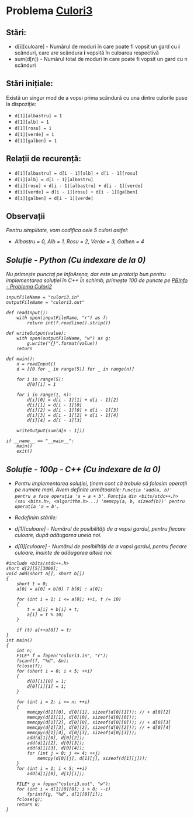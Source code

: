# Problema [Culori3](https://www.infoarena.ro/problema/culori3)

## Stări:
- d[i][culoare] - Numărul de moduri în care poate fi vopsit un gard cu <b>i</b> scânduri, care are scândura <b>i</b> vopsită în culoarea respectivă
- sum(d[n]) - Numărul total de moduri în care poate fi vopsit un gard cu n scânduri

## Stări inițiale:
Există un singur mod de a vopsi prima scândură cu una dintre culorile puse la dispoziție:
- `d[1][albastru] = 1`
- `d[1][alb] = 1`
- `d[1][rosu] = 1`
- `d[1][verde] = 1`
- `d[1][galben] = 1`

## Relații de recurență:
- `d[i][albastru] = d[i - 1][alb] + d[i - 1][rosu]`
- `d[i][alb] = d[i - 1][albastru]`
- `d[i][rosu] = d[i - 1][albastru] + d[i - 1][verde]`
- `d[i][verde] = d[i - 1][rosu] + d[i - 1][galben]`
- `d[i][galben] = d[i - 1][verde]`

## Observații
<i>Pentru simplitate, vom codifica cele 5 culori astfel:
- Albastru = 0, Alb = 1, Rosu = 2, Verde = 3, Galben = 4

## Soluție - Python (Cu indexare de la 0)
<i>Nu primește punctaj pe InfoArena, dar este un prototip bun pentru implementarea soluției în C++</i>
În schimb, primește 100 de puncte pe [PBInfo - Problema Culori2](https://www.pbinfo.ro/probleme/1031/culori2)

```
inputFileName = "culori3.in"
outputFileName = "culori3.out"

def readInput():
    with open(inputFileName, "r") as f:
        return int(f.readline().strip())
    
def writeOutput(value):
    with open(outputFileName, "w") as g:
        g.write("{}".format(value))
    return

def main():
    n = readInput()
    d = [[0 for _ in range(5)] for _ in range(n)]

    for i in range(5):
        d[0][i] = 1

    for i in range(1, n):
        d[i][0] = d[i - 1][1] + d[i - 1][2]
        d[i][1] = d[i - 1][0]
        d[i][2] = d[i - 1][0] + d[i - 1][3]
        d[i][3] = d[i - 1][2] + d[i - 1][4]
        d[i][4] = d[i - 1][3]
    
    writeOutput(sum(d[n - 1]))

if __name__ == "__main__":
    main()
    exit()
```

## Soluție - 100p - C++ (Cu indexare de la 0)
- Pentru implementarea soluției, ținem cont că trebuie să folosim operații pe numere mari. Avem definite următoarele:
`Funcția 'add(a, b)' pentru a face operația 'a = a + b'.`
`Funcția din <bits/stdc++.h> (sau <bits.h>, <algorithm.h>...) 'memcpy(a, b, sizeof(b))' pentru operația 'a = b'.`

- Redefinim stările:
- d[1][culoare] - Numărul de posibilități de a vopsi gardul, pentru fiecare culoare, după adăugarea uneia noi.
- d[0][culoare] - Numărul de posibilități de a vopsi gardul, pentru fiecare culoare, înainte de adăugarea alteia noi.

```
#include <bits/stdc++.h>
short d[2][5][3000];
void add(short a[], short b[])
{
    short t = 0;
    a[0] = a[0] < b[0] ? b[0] : a[0];

    for (int i = 1; i <= a[0]; ++i, t /= 10)
    {
        t = a[i] + b[i] + t;
        a[i] = t % 10;
    }

    if (t) a[++a[0]] = t;
}
int main()
{
    int n;
    FILE* f = fopen("culori3.in", "r");
    fscanf(f, "%d", &n);
    fclose(f);
    for (short i = 0; i < 5; ++i)
    {
        d[0][i][0] = 1;
        d[0][i][1] = 1;
    }

    for (int i = 2; i <= n; ++i)
    {
        memcpy(d[1][0], d[0][1], sizeof(d[0][1])); // + d[0][2]
        memcpy(d[1][1], d[0][0], sizeof(d[0][0]));
        memcpy(d[1][2], d[0][0], sizeof(d[0][0])); // + d[0][3]
        memcpy(d[1][3], d[0][2], sizeof(d[0][2])); // + d[0][4]
        memcpy(d[1][4], d[0][3], sizeof(d[0][3]));
        add(d[1][0], d[0][2]);
        add(d[1][2], d[0][3]);
        add(d[1][3], d[0][4]);
        for (int j = 0; j <= 4; ++j)
            memcpy(d[0][j], d[1][j], sizeof(d[1][j]));
    }
    for (int i = 1; i < 5; ++i)
        add(d[1][0], d[1][i]);

    FILE* g = fopen("culori3.out", "w");
    for (int i = d[1][0][0]; i > 0; --i)
        fprintf(g, "%d", d[1][0][i]);
    fclose(g);
    return 0;
}
```

